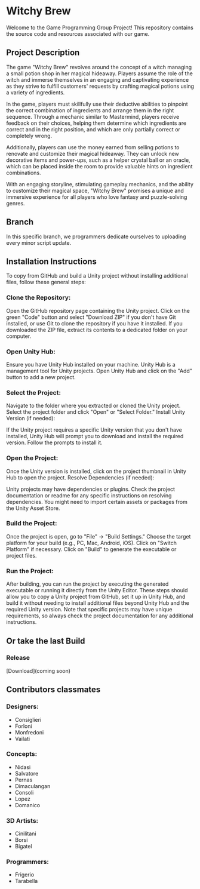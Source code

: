 # Witchy Brew

Welcome to the Game Programming Group Project! This repository contains the source code and resources associated with our game.

## Project Description

The game "Witchy Brew" revolves around the concept of a witch managing a small potion shop in her magical hideaway. Players assume the role of the witch and immerse themselves in an engaging and captivating experience as they strive to fulfill customers' requests by crafting magical potions using a variety of ingredients.

In the game, players must skillfully use their deductive abilities to pinpoint the correct combination of ingredients and arrange them in the right sequence. Through a mechanic similar to Mastermind, players receive feedback on their choices, helping them determine which ingredients are correct and in the right position, and which are only partially correct or completely wrong.

Additionally, players can use the money earned from selling potions to renovate and customize their magical hideaway. They can unlock new decorative items and power-ups, such as a helper crystal ball or an oracle, which can be placed inside the room to provide valuable hints on ingredient combinations.

With an engaging storyline, stimulating gameplay mechanics, and the ability to customize their magical space, "Witchy Brew" promises a unique and immersive experience for all players who love fantasy and puzzle-solving genres.

## Branch 

In this specific branch, we programmers dedicate ourselves to uploading every minor script update.

## Installation Instructions

To copy from GitHub and build a Unity project without installing additional files, follow these general steps:

### Clone the Repository:

Open the GitHub repository page containing the Unity project.
Click on the green "Code" button and select "Download ZIP" if you don't have Git installed, or use Git to clone the repository if you have it installed.
If you downloaded the ZIP file, extract its contents to a dedicated folder on your computer.
### Open Unity Hub:

Ensure you have Unity Hub installed on your machine. Unity Hub is a management tool for Unity projects.
Open Unity Hub and click on the "Add" button to add a new project.
### Select the Project:

Navigate to the folder where you extracted or cloned the Unity project.
Select the project folder and click "Open" or "Select Folder."
Install Unity Version (if needed):

If the Unity project requires a specific Unity version that you don't have installed, Unity Hub will prompt you to download and install the required version. Follow the prompts to install it.
### Open the Project:

Once the Unity version is installed, click on the project thumbnail in Unity Hub to open the project.
Resolve Dependencies (if needed):

Unity projects may have dependencies or plugins. Check the project documentation or readme for any specific instructions on resolving dependencies. You might need to import certain assets or packages from the Unity Asset Store.
### Build the Project:

Once the project is open, go to "File" -> "Build Settings."
Choose the target platform for your build (e.g., PC, Mac, Android, iOS).
Click on "Switch Platform" if necessary.
Click on "Build" to generate the executable or project files.
### Run the Project:

After building, you can run the project by executing the generated executable or running it directly from the Unity Editor.
These steps should allow you to copy a Unity project from GitHub, set it up in Unity Hub, and build it without needing to install additional files beyond Unity Hub and the required Unity version. Note that specific projects may have unique requirements, so always check the project documentation for any additional instructions.

## Or take the last Build

### Release

[Download](coming soon)

## Contributors classmates

### Designers:
- Consiglieri
- Forloni
- Monfredoni
- Vailati

### Concepts:
- Nidasi
- Salvatore
- Pernas
- Dimaculangan
- Consoli
- Lopez
- Domanico

### 3D Artists:
- Cinilitani
- Borsi
- Bigatel

### Programmers:
- Frigerio
- Tarabella
